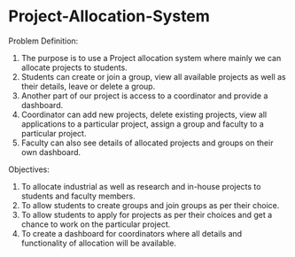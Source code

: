 # Project-Allocation-System
Problem Definition:
1. The purpose is to use a Project allocation system where mainly we can allocate projects to students. 
2. Students can create or join a group, view all available projects as well as their details, leave or delete a group. 
3. Another part of our project is access to a coordinator and provide a dashboard.
4. Coordinator can add new projects, delete existing projects, view all applications to a particular project, assign a group and faculty to a particular project. 
5. Faculty can also see details of allocated projects and groups on their own dashboard.

Objectives: 
1. To allocate industrial as well as research and in-house projects to students and faculty members.  
2. To allow students to create groups and join groups as per their choice.  
3. To allow students to apply for projects as per their choices and get a chance to work on the particular project. 
4. To create a dashboard for coordinators where all details and functionality of allocation will be available.  


